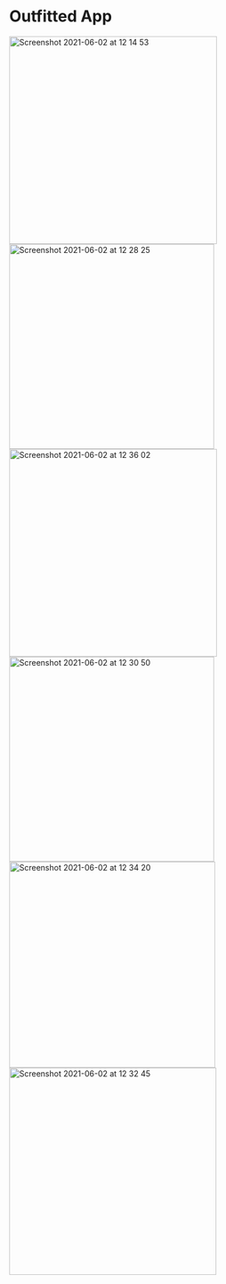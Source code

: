 # Outfitted App
<img width="373" alt="Screenshot 2021-06-02 at 12 14 53" src="https://user-images.githubusercontent.com/32542424/120465074-e12c7100-c39d-11eb-83b6-4be06f485dee.png"> <img width="368" alt="Screenshot 2021-06-02 at 12 28 25" src="https://user-images.githubusercontent.com/32542424/120465341-294b9380-c39e-11eb-89d3-019d06fd2836.png"> 
<img width="373" alt="Screenshot 2021-06-02 at 12 36 02" src="https://user-images.githubusercontent.com/32542424/120466278-29985e80-c39f-11eb-91c0-19097822a295.png"> <img width="368" alt="Screenshot 2021-06-02 at 12 30 50" src="https://user-images.githubusercontent.com/32542424/120465667-7d567800-c39e-11eb-89cb-2eb37e6bd213.png"> 
<img width="370" alt="Screenshot 2021-06-02 at 12 34 20" src="https://user-images.githubusercontent.com/32542424/120466074-f0f88500-c39e-11eb-8bc1-ff69b14e16ca.png"> <img width="372" alt="Screenshot 2021-06-02 at 12 32 45" src="https://user-images.githubusercontent.com/32542424/120465857-b55dbb00-c39e-11eb-9e7b-cdb984ebed97.png">







